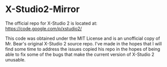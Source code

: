 X-Studio2-Mirror
================
The official repo for X-Studio 2 is located at:
https://code.google.com/p/xstudio2/

This code was obtained under the MIT License and is an unofficial copy of Mr. Bear's original X-Studio 2 source repo. I've made in the hopes that I will find some time to address the issues
copied his repo in the hopes of being able to fix some of the bugs that make the current version of X-Studio 2 unusable.
